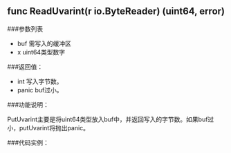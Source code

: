 ## func ReadUvarint(r io.ByteReader) (uint64, error)

###参数列表

- buf 需写入的缓冲区 
- x uint64类型数字

###返回值：

- int 写入字节数。
- panic buf过小。

###功能说明：

PutUvarint主要是将uint64类型放入buf中，并返回写入的字节数。如果buf过小，putUvarint将抛出panic。

###代码实例：
